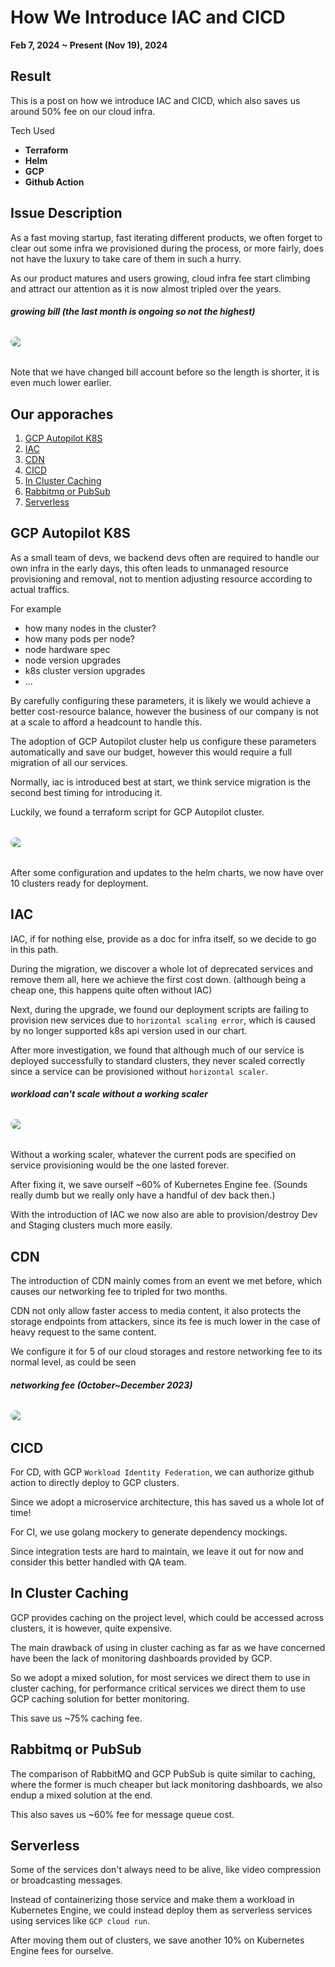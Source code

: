 # How We Introduce IAC and CICD

<p style="font-weight: bold">Feb 7, 2024 ~ Present (Nov 19), 2024</p>

## Result

This is a post on how we introduce IAC and CICD, which also saves us around 50% fee on our cloud infra.

Tech Used
- <b>Terraform</b>
- <b>Helm</b>
- <b>GCP</b>
- <b>Github Action</b>

<!-- ##### much lower bill
<img style="
  display: block;
  margin-left: auto;
  margin-right: auto;
  margin-top: 32px;
  margin-bottom: 32px;
  border-radius: 12px;
" src="./img/gcp_cost_trend.png"></img> -->

## Issue Description

As a fast moving startup, fast iterating different products, we often forget to clear out some infra we provisioned during the process, or more fairly, does not have the luxury to take care of them in such a hurry.

As our product matures and users growing, cloud infra fee start climbing and attract our attention as it is now almost tripled over the years.

##### growing bill (the last month is ongoing so not the highest)
<img style="
  display: block;
  margin-left: auto;
  margin-right: auto;
  margin-top: 32px;
  margin-bottom: 32px;
  border-radius: 12px;
" src="./img/gcp_cost_trend.png"></img>

Note that we have changed bill account before so the length is shorter, it is even much lower earlier.

## Our apporaches

1) [GCP Autopilot K8S](#gcp-autopilot-k8s)
2) [IAC](#iac)
6) [CDN](#cdn)
3) [CICD](#cicd)
6) [In Cluster Caching](#in-cluster-caching)
6) [Rabbitmq or PubSub](#rabbitmq-or-pubsub)
5) [Serverless](#serverless)

## GCP Autopilot K8S

As a small team of devs, we backend devs often are required to handle our own infra in the early days, this often leads to unmanaged resource provisioning and removal, not to mention adjusting resource according to actual traffics.

For example

- how many nodes in the cluster? 
- how many pods per node?
- node hardware spec
- node version upgrades
- k8s cluster version upgrades
- ...

By carefully configuring these parameters, it is likely we would achieve a better cost-resource balance, however the business of our company is not at a scale to afford a headcount to handle this.

The adoption of GCP Autopilot cluster help us configure these parameters automatically and save our budget, however this would require a full migration of all our services.

Normally, iac is introduced best at start, we think service migration is the second best timing for introducing it.

Luckily, we found a terraform script for GCP Autopilot cluster.

<img style="
  display: block;
  margin-left: auto;
  margin-right: auto;
  margin-top: 32px;
  margin-bottom: 32px;
  border-radius: 12px;
" src="./img/autopilot_terra.png"></img>

After some configuration and updates to the helm charts, we now have over 10 clusters ready for deployment.

## IAC

IAC, if for nothing else, provide as a doc for infra itself, so we decide to go in this path.

During the migration, we discover a whole lot of deprecated services and remove them all, here we achieve the first cost down. (although being a cheap one, this happens quite often without IAC)

Next, during the upgrade, we found our deployment scripts are failing to provision new services due to ```horizontal scaling error```, which is caused by no longer supported k8s api version used in our chart.

After more investigation, we found that although much of our service is deployed successfully to standard clusters, they never scaled correctly since a service can be provisioned without ```horizontal scaler```.

##### workload can't scale without a working scaler
<img style="
  display: block;
  margin-left: auto;
  margin-right: auto;
  margin-top: 32px;
  margin-bottom: 32px;
  border-radius: 12px;
" src="./img/failed_horizon.png"></img>

Without a working scaler, whatever the current pods are specified on service provisioning would be the one lasted forever.

After fixing it, we save ourself ~60% of Kubernetes Engine fee. (Sounds really dumb but we really only have a handful of dev back then.)

With the introduction of IAC we now also are able to provision/destroy Dev and Staging clusters much more easily.

## CDN

The introduction of CDN mainly comes from an event we met before, which causes our networking fee to tripled for two months.

CDN not only allow faster access to media content, it also protects the storage endpoints from attackers, since its fee is much lower in the case of heavy request to the same content.

We configure it for 5 of our cloud storages and restore networking fee to its normal level, as could be seen 

##### networking fee (October~December 2023)
<img style="
  display: block;
  margin-left: auto;
  margin-right: auto;
  margin-top: 32px;
  margin-bottom: 32px;
  border-radius: 12px;
" src="./img/gcp_cost_trend.png"></img>

## CICD

For CD, with GCP ```Workload Identity Federation```, we can authorize github action to directly deploy to GCP clusters.

Since we adopt a microservice architecture, this has saved us a whole lot of time!

For CI, we use golang mockery to generate dependency mockings.

Since integration tests are hard to maintain, we leave it out for now and consider this better handled with QA team.

## In Cluster Caching

GCP provides caching on the project level, which could be accessed across clusters, it is however, quite expensive.

The main drawback of using in cluster caching as far as we have concerned have been the lack of monitoring dashboards provided by GCP.

So we adopt a mixed solution, for most services we direct them to use in cluster caching, for performance critical services we direct them to use GCP caching solution for better monitoring.

This save us ~75% caching fee.

## Rabbitmq or PubSub

The comparison of RabbitMQ and GCP PubSub is quite similar to caching, where the former is much cheaper but lack monitoring dashboards, we also endup a mixed solution at the end.

This also saves us ~60% fee for message queue cost.

## Serverless

Some of the services don't always need to be alive, like video compression or broadcasting messages.

Instead of containerizing those service and make them a workload in Kubernetes Engine, we could instead deploy them as serverless services using services like ```GCP cloud run```.

After moving them out of clusters, we save another 10% on Kubernetes Engine fees for ourselve.
